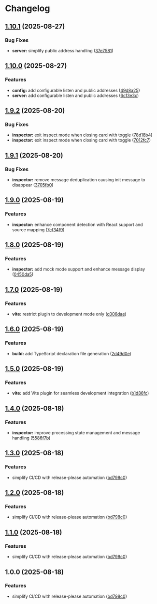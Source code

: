 # Changelog

## [1.10.1](https://github.com/nguyenvanduocit/instantCode/compare/v1.10.0...v1.10.1) (2025-08-27)


### Bug Fixes

* **server:** simplify public address handling ([37e7581](https://github.com/nguyenvanduocit/instantCode/commit/37e75813334fd2d57cf26cd3a037e38166c2b28d))

## [1.10.0](https://github.com/nguyenvanduocit/instantCode/compare/v1.9.2...v1.10.0) (2025-08-27)


### Features

* **config:** add configurable listen and public addresses ([49d8a25](https://github.com/nguyenvanduocit/instantCode/commit/49d8a2533237494d29394268867243bddf52af4f))
* **server:** add configurable listen and public addresses ([6c13e3c](https://github.com/nguyenvanduocit/instantCode/commit/6c13e3c8d78613b0b94ab99a0b1f39091b85770b))

## [1.9.2](https://github.com/nguyenvanduocit/instantCode/compare/v1.9.1...v1.9.2) (2025-08-20)


### Bug Fixes

* **inspector:** exit inspect mode when closing card with toggle ([78d18b4](https://github.com/nguyenvanduocit/instantCode/commit/78d18b4468607135eb63aad03b19e291a64aeaae))
* **inspector:** exit inspect mode when closing card with toggle ([7012fc7](https://github.com/nguyenvanduocit/instantCode/commit/7012fc7dc9123272436d091477074c7eff6f3544))

## [1.9.1](https://github.com/nguyenvanduocit/instantCode/compare/v1.9.0...v1.9.1) (2025-08-20)


### Bug Fixes

* **inspector:** remove message deduplication causing init message to disappear ([3705fb0](https://github.com/nguyenvanduocit/instantCode/commit/3705fb0ee412b420261f5b9ece8e463e866050e4))

## [1.9.0](https://github.com/nguyenvanduocit/instantCode/compare/v1.8.0...v1.9.0) (2025-08-19)


### Features

* **inspector:** enhance component detection with React support and source mapping ([7cf34f9](https://github.com/nguyenvanduocit/instantCode/commit/7cf34f9e75f9c2cfd01eac5ea4a0a71fddb520ca))

## [1.8.0](https://github.com/nguyenvanduocit/instantCode/compare/v1.7.0...v1.8.0) (2025-08-19)


### Features

* **inspector:** add mock mode support and enhance message display ([0450da5](https://github.com/nguyenvanduocit/instantCode/commit/0450da598254ebec9db810e6cf4aefd7a07a9cb9))

## [1.7.0](https://github.com/nguyenvanduocit/instantCode/compare/v1.6.0...v1.7.0) (2025-08-19)


### Features

* **vite:** restrict plugin to development mode only ([c006dae](https://github.com/nguyenvanduocit/instantCode/commit/c006dae7969ece2e778a22f967b33a4c1ad3dff0))

## [1.6.0](https://github.com/nguyenvanduocit/instantCode/compare/v1.5.0...v1.6.0) (2025-08-19)


### Features

* **build:** add TypeScript declaration file generation ([2d49d0e](https://github.com/nguyenvanduocit/instantCode/commit/2d49d0e58a6938dab604980d299720596fe87c98))

## [1.5.0](https://github.com/nguyenvanduocit/instantCode/compare/v1.4.0...v1.5.0) (2025-08-19)


### Features

* **vite:** add Vite plugin for seamless development integration ([b1d86fc](https://github.com/nguyenvanduocit/instantCode/commit/b1d86fcf88815a999adda5f87549726b4a254f63))

## [1.4.0](https://github.com/nguyenvanduocit/instantCode/compare/v1.3.0...v1.4.0) (2025-08-18)


### Features

* **inspector:** improve processing state management and message handling ([5586f7b](https://github.com/nguyenvanduocit/instantCode/commit/5586f7ba03285c85fdbec118bd246d0c1a4f924a))

## [1.3.0](https://github.com/nguyenvanduocit/instantCode/compare/v1.2.0...v1.3.0) (2025-08-18)


### Features

* simplify CI/CD with release-please automation ([bd798c0](https://github.com/nguyenvanduocit/instantCode/commit/bd798c096f3e581ede1f48940a5a019c90dca5be))

## [1.2.0](https://github.com/nguyenvanduocit/instantCode/compare/v1.1.0...v1.2.0) (2025-08-18)


### Features

* simplify CI/CD with release-please automation ([bd798c0](https://github.com/nguyenvanduocit/instantCode/commit/bd798c096f3e581ede1f48940a5a019c90dca5be))

## [1.1.0](https://github.com/nguyenvanduocit/instantCode/compare/v1.0.0...v1.1.0) (2025-08-18)


### Features

* simplify CI/CD with release-please automation ([bd798c0](https://github.com/nguyenvanduocit/instantCode/commit/bd798c096f3e581ede1f48940a5a019c90dca5be))

## 1.0.0 (2025-08-18)


### Features

* simplify CI/CD with release-please automation ([bd798c0](https://github.com/nguyenvanduocit/instantCode/commit/bd798c096f3e581ede1f48940a5a019c90dca5be))
